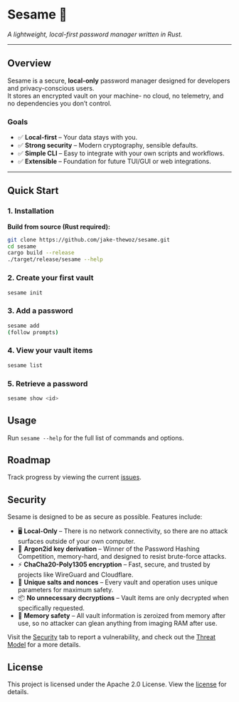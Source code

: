 # Sesame 🔐

*A lightweight, local-first password manager written in Rust.*

---

## Overview

Sesame is a secure, **local-only** password manager designed for developers and privacy-conscious users.  
It stores an encrypted vault on your machine- no cloud, no telemetry, and no dependencies you don’t control.

### Goals

- ✅ **Local-first** – Your data stays with you.  
- ✅ **Strong security** – Modern cryptography, sensible defaults.  
- ✅ **Simple CLI** – Easy to integrate with your own scripts and workflows.  
- ✅ **Extensible** – Foundation for future TUI/GUI or web integrations.

---

## Quick Start

### 1. Installation

**Build from source (Rust required):**

```bash
git clone https://github.com/jake-thewoz/sesame.git
cd sesame
cargo build --release
./target/release/sesame --help
```

### 2. Create your first vault

```bash
sesame init
```

### 3. Add a password

```bash
sesame add
(follow prompts)
```

### 4. View your vault items

```bash
sesame list
```

### 5. Retrieve a password

```bash
sesame show <id>
```

## Usage

Run `sesame --help` for the full list of commands and options.

## Roadmap

Track progress by viewing the current [issues](https://github.com/jake-thewoz/sesame/issues).

## Security

Sesame is designed to be as secure as possible. Features include:

- 🖥️ **Local-Only** – There is no network connectivity, so there are no attack surfaces outside of your own computer.
- 🔐 **Argon2id key derivation** – Winner of the Password Hashing Competition, memory-hard, and designed to resist brute-force attacks.
- ⚡ **ChaCha20-Poly1305 encryption** – Fast, secure, and trusted by projects like WireGuard and Cloudflare.
- 🧂 **Unique salts and nonces** – Every vault and operation uses unique parameters for maximum safety.
- 📦 **No unnecessary decryptions** – Vault items are only decrypted when specifically requested.
- 👻 **Memory safety** – All vault information is zeroized from memory after use, so no attacker can glean anything from imaging RAM after use.

Visit the [Security](SECURITY.md) tab to report a vulnerability, and check out the [Threat Model](THREAT_MODEL.md) for a more details.

## License

This project is licensed under the Apache 2.0 License. View the [license](LICENSE.md) for details.
